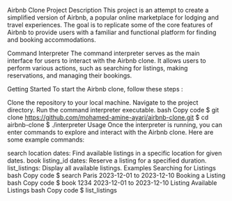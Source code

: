 
Airbnb Clone Project
Description
This project is an attempt to create a simplified version of Airbnb, a popular online marketplace for lodging and travel experiences. The goal is to replicate some of the core features of Airbnb to provide users with a familiar and functional platform for finding and booking accommodations.

Command Interpreter
The command interpreter serves as the main interface for users to interact with the Airbnb clone. It allows users to perform various actions, such as searching for listings, making reservations, and managing their bookings.

Getting Started
To start the Airbnb clone, follow these steps :

Clone the repository to your local machine.
Navigate to the project directory.
Run the command interpreter executable.
bash
Copy code
$ git clone https://github.com/mohamed-amine-ayari/airbnb-clone.git
$ cd airbnb-clone
$ ./interpreter
Usage
Once the interpreter is running, you can enter commands to explore and interact with the Airbnb clone. Here are some example commands:

search location dates: Find available listings in a specific location for given dates.
book listing_id dates: Reserve a listing for a specified duration.
list_listings: Display all available listings.
Examples
Searching for Listings
bash
Copy code
$ search Paris 2023-12-01 to 2023-12-10
Booking a Listing
bash
Copy code
$ book 1234 2023-12-01 to 2023-12-10
Listing Available Listings
bash
Copy code
$ list_listings